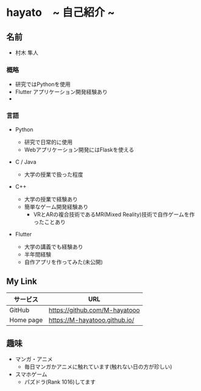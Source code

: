 <!--
**** is a ✨ _special_ ✨ repository because its `README.md` (this file) appears on your GitHub profile.

Here are some ideas to get you started:

- 🔭 I’m currently working on ...
- 🌱 I’m currently learning ...
- 👯 I’m looking to collaborate on ...
- 🤔 I’m looking for help with ...
- 💬 Ask me about ...
- 📫 How to reach me: ...
- 😄 Pronouns: ...
- ⚡ Fun fact: ...
-->

# hayato　~ 自己紹介 ~
## 名前
- 村木 隼人
         
### 概略
- 研究ではPythonを使用
- Flutter アプリケーション開発経験あり
- 
### 言語
- Python
  - 研究で日常的に使用
  - Webアプリケーション開発にはFlaskを使える
  
- C / Java
    - 大学の授業で扱った程度

- C++ 
  - 大学の授業で経験あり
  - 簡単なゲーム開発経験あり
    - VRとARの複合技術であるMR(Mixed Reality)技術で自作ゲームを作ったことあり     

- Flutter
    - 大学の講義でも経験あり
    - 半年間経験
    - 自作アプリを作ってみた(未公開)
    


## My Link
| サービス | URL | 
| -------- | -------- | 
| GitHub     | https://github.com/M-hayatooo     | 
| Home page  | https://M-hayatooo.github.io/     |

## 趣味
- マンガ・アニメ
  - 毎日マンガかアニメに触れています(触れない日の方が珍しい)
- スマホゲーム
  - パズドラ(Rank 1016)してます
